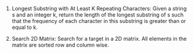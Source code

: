 1. Longest Substring with At Least K Repeating Characters: Given a string s and an integer k, return the length of the longest substring of s such that the frequency of each character in this substring is greater than or equal to k. 

2. Search 2D Matrix: Search for a target in a 2D matrix. All elements in the matrix are sorted row and column wise. 